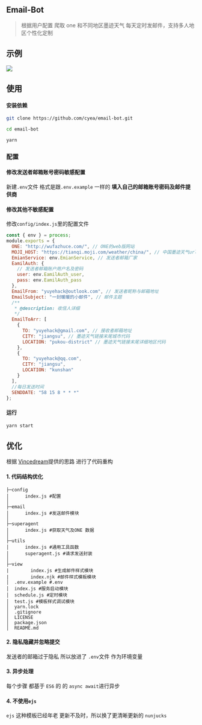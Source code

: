 ## Email-Bot

> 根据用户配置 爬取 one 和不同地区墨迹天气 每天定时发邮件，支持多人地区个性化定制

## 示例

![](https://i.loli.net/2019/04/09/5cac0c1ca75f1.png)

## 使用

#### 安装依赖

```bash
git clone https://github.com/cyea/email-bot.git

cd email-bot

yarn

```

### 配置

#### 修改发送者邮箱账号密码敏感配置

新建`.env`文件 格式是跟`.env.example` 一样的 **填入自己的邮箱账号密码及邮件提供商**

#### 修改其他不敏感配置

修改`config/index.js`里的配置文件

```js
const { env } = process;
module.exports = {
  ONE: "http://wufazhuce.com/", // ONE的web版网站
  MOJI_HOST: "https://tianqi.moji.com/weather/china/", // 中国墨迹天气url,
  EmianService: env.EmianService, // 发送者邮箱厂家
  EamilAuth: {
    // 发送者邮箱账户用户名及密码
    user: env.EamilAuth_user,
    pass: env.EamilAuth_pass
  },
  EmailFrom: "yuyehack@outlook.com", // 发送者昵称与邮箱地址
  EmailSubject: "一封暖暖的小邮件", // 邮件主题
  /**
   * @description: 收信人详细
   */
  EmailToArr: [
    {
      TO: "yuyehack@gmail.com", // 接收者邮箱地址
      CITY: "jiangsu", // 墨迹天气链接末尾城市代码
      LOCATION: "pukou-district" // 墨迹天气链接末尾详细地区代码
    },
    {
      TO: "yuyehack@qq.com",
      CITY: "jiangsu",
      LOCATION: "kunshan"
    }
  ],
  //每日发送时间
  SENDDATE: "58 15 8 * * *"
};
```

#### 运行

```bash
yarn start
```

## 优化

根据 [Vincedream](https://github.com/Vincedream/NodeMail)提供的思路 进行了代码重构

#### 1. 代码结构优化

```
├─config
│      index.js #配置
│
├─email
│      index.js #发送邮件模块
│
├─superagent
│      index.js #获取天气及ONE 数据
│
├─utils
│      index.js #通用工具函数
│      superagent.js #请求发送封装
│
├─view
|        index.js #生成邮件样式模块
|        index.njk #邮件样式模板模块
│  .env.example #.env
│  index.js #服务启动模块
│  schedule.js #定时模块
│  test.js #模板样式调试模块
│  yarn.lock
│  .gitignore
│  LICENSE
│  package.json
│  README.md
```

#### 2. 隐私隐藏并忽略提交

发送者的邮箱过于隐私 所以放进了 `.env`文件 作为环境变量

#### 3. 异步处理

每个步骤 都基于 `ES6` 的 的 `async await`进行异步

#### 4. 不使用`ejs`

`ejs` 这种模板已经年老 更新不及时，所以换了更清晰更新的 `nunjucks`
